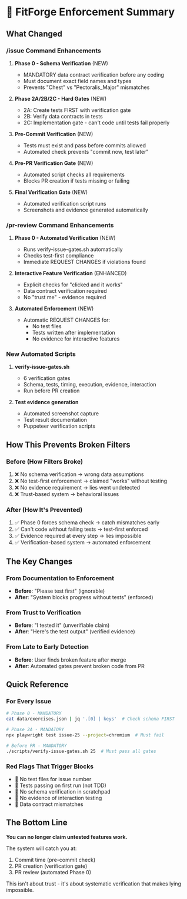 # 🚨 FitForge Enforcement Summary

## What Changed

### /issue Command Enhancements
1. **Phase 0 - Schema Verification** (NEW)
   - MANDATORY data contract verification before any coding
   - Must document exact field names and types
   - Prevents "Chest" vs "Pectoralis_Major" mismatches

2. **Phase 2A/2B/2C - Hard Gates** (NEW)
   - 2A: Create tests FIRST with verification gate
   - 2B: Verify data contracts in tests
   - 2C: Implementation gate - can't code until tests fail properly

3. **Pre-Commit Verification** (NEW)
   - Tests must exist and pass before commits allowed
   - Automated check prevents "commit now, test later"

4. **Pre-PR Verification Gate** (NEW)
   - Automated script checks all requirements
   - Blocks PR creation if tests missing or failing

5. **Final Verification Gate** (NEW)
   - Automated verification script runs
   - Screenshots and evidence generated automatically

### /pr-review Command Enhancements
1. **Phase 0 - Automated Verification** (NEW)
   - Runs verify-issue-gates.sh automatically
   - Checks test-first compliance
   - Immediate REQUEST CHANGES if violations found

2. **Interactive Feature Verification** (ENHANCED)
   - Explicit checks for "clicked and it works"
   - Data contract verification required
   - No "trust me" - evidence required

3. **Automated Enforcement** (NEW)
   - Automatic REQUEST CHANGES for:
     - No test files
     - Tests written after implementation
     - No evidence for interactive features

### New Automated Scripts
1. **verify-issue-gates.sh**
   - 6 verification gates
   - Schema, tests, timing, execution, evidence, interaction
   - Run before PR creation

2. **Test evidence generation**
   - Automated screenshot capture
   - Test result documentation
   - Puppeteer verification scripts

## How This Prevents Broken Filters

### Before (How Filters Broke)
1. ❌ No schema verification → wrong data assumptions
2. ❌ No test-first enforcement → claimed "works" without testing
3. ❌ No evidence requirement → lies went undetected
4. ❌ Trust-based system → behavioral issues

### After (How It's Prevented)
1. ✅ Phase 0 forces schema check → catch mismatches early
2. ✅ Can't code without failing tests → test-first enforced
3. ✅ Evidence required at every step → lies impossible
4. ✅ Verification-based system → automated enforcement

## The Key Changes

### From Documentation to Enforcement
- **Before**: "Please test first" (ignorable)
- **After**: "System blocks progress without tests" (enforced)

### From Trust to Verification
- **Before**: "I tested it" (unverifiable claim)
- **After**: "Here's the test output" (verified evidence)

### From Late to Early Detection
- **Before**: User finds broken feature after merge
- **After**: Automated gates prevent broken code from PR

## Quick Reference

### For Every Issue
```bash
# Phase 0 - MANDATORY
cat data/exercises.json | jq '.[0] | keys'  # Check schema FIRST

# Phase 2A - MANDATORY
npx playwright test issue-25 --project=chromium  # Must fail

# Before PR - MANDATORY
./scripts/verify-issue-gates.sh 25  # Must pass all gates
```

### Red Flags That Trigger Blocks
- 🚫 No test files for issue number
- 🚫 Tests passing on first run (not TDD)
- 🚫 No schema verification in scratchpad
- 🚫 No evidence of interaction testing
- 🚫 Data contract mismatches

## The Bottom Line

**You can no longer claim untested features work.**

The system will catch you at:
1. Commit time (pre-commit check)
2. PR creation (verification gate)
3. PR review (automated Phase 0)

This isn't about trust - it's about systematic verification that makes lying impossible.